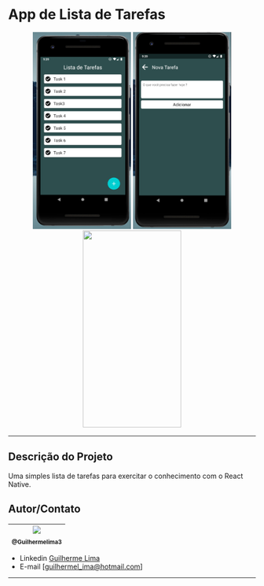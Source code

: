 
# App de Lista de Tarefas

<p align="center">
  <img src="./src/pictures/Exemplo1.png" width="200" height="400" />
  <img src="./src/pictures/Exemplo2.png" width="200" height="400" />
  <img src="./src/pictures/Exemplo4.mp4" width="200" height="400" />
</p>

---

## Descrição do Projeto  

Uma simples lista de tarefas para exercitar o conhecimento com o React Native. 

## Autor/Contato

| [<img src="https://avatars1.githubusercontent.com/u/62215470?s=460&u=c6dc439e77463ced6dd781733712708b5fbdde65&v=4" width=115><br><sub>@Guilhermelima3</sub>](https://github.com/Guilhermelima3) |
| :---: |



- Linkedin  [Guilherme Lima](https://www.linkedin.com/in/guilherme-lima-marinho-242635196)
- E-mail [guilhermel_ima@hotmail.com]
---
